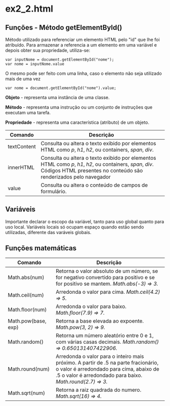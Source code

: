 # ex2_2.html
## Funções - Método getElementById()

Método utilizado para referenciar um  elemento HTML pelo "id" que lhe foi atribuído.
Para armazenar a referencia a um elemento em uma variável e depois obter sua propriedade, utiliza-se:
    
    var inputNome = document.getElementById("nome");
    var nome = inputNome.value

O mesmo pode ser feito com uma linha, caso o elemento não seja utilizado mais de uma vez
    
    var nome = document.getElementById("nome").value;
        
**Objeto** - representa uma instância de uma classe. 

**Método** - representa uma instrução ou um conjunto de instruções que executam uma tarefa.

**Propriedade** - representa uma característica (atributo) de um objeto.

| Comando     | Descrição                                                                                                                                                                    |
|-------------|------------------------------------------------------------------------------------------------------------------------------------------------------------------------------|
| textContent | Consulta ou altera o texto exibido por elementos HTML como *p*, *h1*, *h2*, ou containers, *span*, *div*.                                                                    |
| innerHTML   | Consulta ou altera o texto exibido por elementos HTML como *p*, *h1*, *h2*, ou containers, *span*, *div*. Códigos HTML presentes no conteúdo são renderizados pelo navegador |
| value       | Consulta ou altera o conteúdo de campos de formulário.                                                                                                                       |

## Variáveis

Importante declarar o escopo da variável, tanto para uso global quanto para uso local. Variáveis locais só ocupam espaço quando estão sendo utilizadas, diferente das varáveis globais.


## Funções matemáticas

| Comando             | Descrição                                                                                                                                                                                   |
|---------------------|---------------------------------------------------------------------------------------------------------------------------------------------------------------------------------------------|
| Math.abs(num)       | Retorna o valor absoluto de um número, se for negativo convertido para positivo e se for positivo se mantem. *Math.abs(-3) => 3.*                                                           |
| Math.ceil(num)      | Arredonda o valor para cima. *Math.ceil(4.2) => 5.*                                                                                                                                         |
| Math.floor(num)     | Arredonda o valor para baixo. *Math.floor(7.9) => 7.*                                                                                                                                       |
| Math.pow(base, exp) | Retorna a base elevada ao expoente. *Math.pow(3, 2) => 9.*                                                                                                                                  |
| Math.random()       | Retorna um número aleatório entre 0 e 1, com várias casas decimais. *Math.random() => 0.650131407422906.*                                                                                   |
| Math.round(num)     | Arredonda o valor para o inteiro mais próximo. A partir de .5 na parte fracionário, o valor é arredondado para cima, abaixo de .5 o valor é arredondado para baixo. *Math.round(2.7) => 3.* |
| Math.sqrt(num)      | Retorna a raiz quadrada do numero. *Math.sqrt(16) => 4.*                                                                                                                                    |

